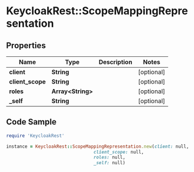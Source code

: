 # KeycloakRest::ScopeMappingRepresentation

## Properties

Name | Type | Description | Notes
------------ | ------------- | ------------- | -------------
**client** | **String** |  | [optional] 
**client_scope** | **String** |  | [optional] 
**roles** | **Array&lt;String&gt;** |  | [optional] 
**_self** | **String** |  | [optional] 

## Code Sample

```ruby
require 'KeycloakRest'

instance = KeycloakRest::ScopeMappingRepresentation.new(client: null,
                                 client_scope: null,
                                 roles: null,
                                 _self: null)
```


